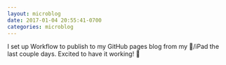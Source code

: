 ```yaml
---
layout: microblog
date: 2017-01-04 20:55:41-0700
categories: microblog
---
```

I set up Workflow to publish to my GitHub pages blog from my 📱/iPad the last couple days. Excited to have it working! 🎉

